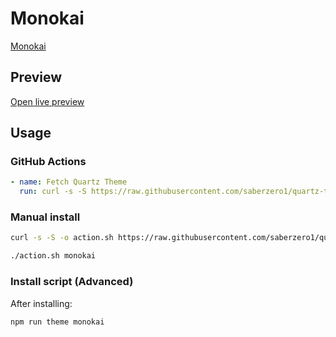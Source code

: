 # Monokai

[Monokai](https://github.com/bitSchleuder/obsidian-monokai-theme)

## Preview

[Open live preview](https://quartz-themes.github.io/monokai/)

## Usage

### GitHub Actions

```yaml
- name: Fetch Quartz Theme
  run: curl -s -S https://raw.githubusercontent.com/saberzero1/quartz-themes/master/action.sh | bash -s -- monokai
```

### Manual install

```bash
curl -s -S -o action.sh https://raw.githubusercontent.com/saberzero1/quartz-themes/master/action.sh

./action.sh monokai
```

### Install script (Advanced)

After installing:

```bash
npm run theme monokai
```

